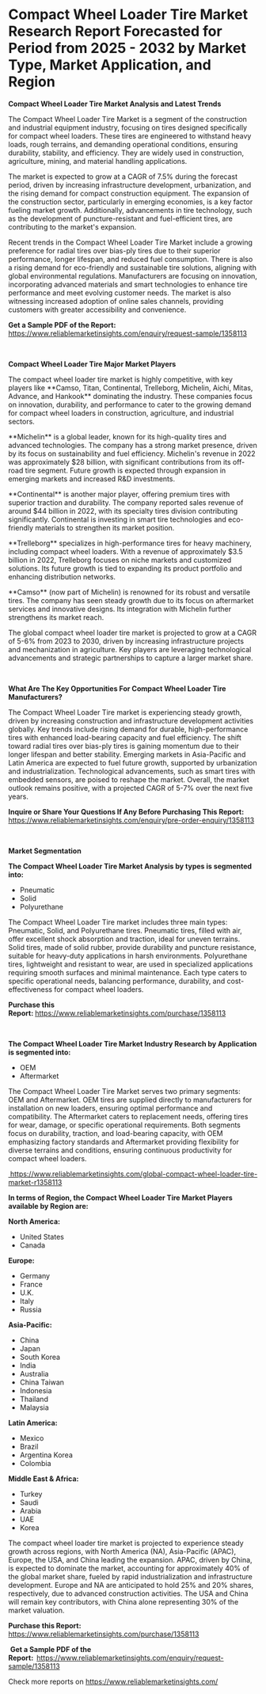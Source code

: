 <p><h1>Compact Wheel Loader Tire Market Research Report Forecasted for Period from 2025 -  2032 by Market Type, Market Application, and Region</h1></p><p><strong>Compact Wheel Loader Tire Market Analysis and Latest Trends</strong></p>
<p><p>The Compact Wheel Loader Tire Market is a segment of the construction and industrial equipment industry, focusing on tires designed specifically for compact wheel loaders. These tires are engineered to withstand heavy loads, rough terrains, and demanding operational conditions, ensuring durability, stability, and efficiency. They are widely used in construction, agriculture, mining, and material handling applications.</p><p>The market is expected to grow at a CAGR of 7.5% during the forecast period, driven by increasing infrastructure development, urbanization, and the rising demand for compact construction equipment. The expansion of the construction sector, particularly in emerging economies, is a key factor fueling market growth. Additionally, advancements in tire technology, such as the development of puncture-resistant and fuel-efficient tires, are contributing to the market's expansion.</p><p>Recent trends in the Compact Wheel Loader Tire Market include a growing preference for radial tires over bias-ply tires due to their superior performance, longer lifespan, and reduced fuel consumption. There is also a rising demand for eco-friendly and sustainable tire solutions, aligning with global environmental regulations. Manufacturers are focusing on innovation, incorporating advanced materials and smart technologies to enhance tire performance and meet evolving customer needs. The market is also witnessing increased adoption of online sales channels, providing customers with greater accessibility and convenience.</p></p>
<p><strong>Get a Sample PDF of the Report:&nbsp;</strong> <a href="https://www.reliablemarketinsights.com/enquiry/request-sample/1358113?utm_campaign=2010&utm_medium=2&utm_source=Github&utm_content=ia&utm_term=23012025&utm_id=compact-wheel-loader-tire">https://www.reliablemarketinsights.com/enquiry/request-sample/1358113</a></p>
<p>&nbsp;</p>
<p><strong>Compact Wheel Loader Tire Major Market Players</strong></p>
<p><p>The compact wheel loader tire market is highly competitive, with key players like **Camso, Titan, Continental, Trelleborg, Michelin, Aichi, Mitas, Advance, and Hankook** dominating the industry. These companies focus on innovation, durability, and performance to cater to the growing demand for compact wheel loaders in construction, agriculture, and industrial sectors.</p><p>**Michelin** is a global leader, known for its high-quality tires and advanced technologies. The company has a strong market presence, driven by its focus on sustainability and fuel efficiency. Michelin's revenue in 2022 was approximately $28 billion, with significant contributions from its off-road tire segment. Future growth is expected through expansion in emerging markets and increased R&D investments.</p><p>**Continental** is another major player, offering premium tires with superior traction and durability. The company reported sales revenue of around $44 billion in 2022, with its specialty tires division contributing significantly. Continental is investing in smart tire technologies and eco-friendly materials to strengthen its market position.</p><p>**Trelleborg** specializes in high-performance tires for heavy machinery, including compact wheel loaders. With a revenue of approximately $3.5 billion in 2022, Trelleborg focuses on niche markets and customized solutions. Its future growth is tied to expanding its product portfolio and enhancing distribution networks.</p><p>**Camso** (now part of Michelin) is renowned for its robust and versatile tires. The company has seen steady growth due to its focus on aftermarket services and innovative designs. Its integration with Michelin further strengthens its market reach.</p><p>The global compact wheel loader tire market is projected to grow at a CAGR of 5-6% from 2023 to 2030, driven by increasing infrastructure projects and mechanization in agriculture. Key players are leveraging technological advancements and strategic partnerships to capture a larger market share.</p></p>
<p>&nbsp;</p>
<p><strong>What Are The Key Opportunities For Compact Wheel Loader Tire Manufacturers?</strong></p>
<p><p>The Compact Wheel Loader Tire market is experiencing steady growth, driven by increasing construction and infrastructure development activities globally. Key trends include rising demand for durable, high-performance tires with enhanced load-bearing capacity and fuel efficiency. The shift toward radial tires over bias-ply tires is gaining momentum due to their longer lifespan and better stability. Emerging markets in Asia-Pacific and Latin America are expected to fuel future growth, supported by urbanization and industrialization. Technological advancements, such as smart tires with embedded sensors, are poised to reshape the market. Overall, the market outlook remains positive, with a projected CAGR of 5-7% over the next five years.</p></p>
<p><strong>Inquire or Share Your Questions If Any Before Purchasing This Report:</strong> <a href="https://www.reliablemarketinsights.com/enquiry/pre-order-enquiry/1358113?utm_campaign=2010&utm_medium=2&utm_source=Github&utm_content=ia&utm_term=23012025&utm_id=compact-wheel-loader-tire">https://www.reliablemarketinsights.com/enquiry/pre-order-enquiry/1358113</a></p>
<p>&nbsp;</p>
<p><strong>Market Segmentation</strong></p>
<p><strong>The Compact Wheel Loader Tire Market Analysis by types is segmented into:</strong></p>
<p><ul><li>Pneumatic</li><li>Solid</li><li>Polyurethane</li></ul></p>
<p><p>The Compact Wheel Loader Tire market includes three main types: Pneumatic, Solid, and Polyurethane tires. Pneumatic tires, filled with air, offer excellent shock absorption and traction, ideal for uneven terrains. Solid tires, made of solid rubber, provide durability and puncture resistance, suitable for heavy-duty applications in harsh environments. Polyurethane tires, lightweight and resistant to wear, are used in specialized applications requiring smooth surfaces and minimal maintenance. Each type caters to specific operational needs, balancing performance, durability, and cost-effectiveness for compact wheel loaders.</p></p>
<p><strong>Purchase this Report:&nbsp;</strong><a href="https://www.reliablemarketinsights.com/purchase/1358113?utm_campaign=2010&utm_medium=2&utm_source=Github&utm_content=ia&utm_term=23012025&utm_id=compact-wheel-loader-tire">https://www.reliablemarketinsights.com/purchase/1358113</a></p>
<p>&nbsp;</p>
<p><strong>The Compact Wheel Loader Tire Market Industry Research by Application is segmented into:</strong></p>
<p><ul><li>OEM</li><li>Aftermarket</li></ul></p>
<p><p>The Compact Wheel Loader Tire Market serves two primary segments: OEM and Aftermarket. OEM tires are supplied directly to manufacturers for installation on new loaders, ensuring optimal performance and compatibility. The Aftermarket caters to replacement needs, offering tires for wear, damage, or specific operational requirements. Both segments focus on durability, traction, and load-bearing capacity, with OEM emphasizing factory standards and Aftermarket providing flexibility for diverse terrains and conditions, ensuring continuous productivity for compact wheel loaders.</p></p>
<p><a href="https://www.reliablemarketinsights.com/global-compact-wheel-loader-tire-market-r1358113?utm_campaign=2010&utm_medium=2&utm_source=Github&utm_content=ia&utm_term=23012025&utm_id=compact-wheel-loader-tire">&nbsp;https://www.reliablemarketinsights.com/global-compact-wheel-loader-tire-market-r1358113</a></p>
<p><strong>In terms of Region, the Compact Wheel Loader Tire Market Players available by Region are:</strong></p>
<p>
    <p> <strong> North America: </strong>
        <ul>
            <li>United States</li>
            <li>Canada</li>
        </ul>
        </p> 
    <p> <strong> Europe: </strong>
        <ul>
            <li>Germany</li>
            <li>France</li>
            <li>U.K.</li>
            <li>Italy</li>
            <li>Russia</li>
        </ul>
        </p> 
    <p> <strong> Asia-Pacific: </strong>
        <ul>
            <li>China</li>
            <li>Japan</li>
            <li>South Korea</li>
            <li>India</li>
            <li>Australia</li>
            <li>China Taiwan</li>
            <li>Indonesia</li>
            <li>Thailand</li>
            <li>Malaysia</li>
        </ul>
        </p> 
    <p> <strong> Latin America: </strong>
        <ul>
            <li>Mexico</li>
            <li>Brazil</li>
            <li>Argentina Korea</li>
            <li>Colombia</li>
        </ul>
        </p> 
    <p> <strong> Middle East & Africa: </strong>
        <ul>
            <li>Turkey</li>
            <li>Saudi</li>
            <li>Arabia</li>
            <li>UAE</li>
            <li>Korea</li>
        </ul>
    </p>
    </p>
<p><p>The compact wheel loader tire market is projected to experience steady growth across regions, with North America (NA), Asia-Pacific (APAC), Europe, the USA, and China leading the expansion. APAC, driven by China, is expected to dominate the market, accounting for approximately 40% of the global market share, fueled by rapid industrialization and infrastructure development. Europe and NA are anticipated to hold 25% and 20% shares, respectively, due to advanced construction activities. The USA and China will remain key contributors, with China alone representing 30% of the market valuation.</p></p>
<p><strong>Purchase this Report: </strong><a href="https://www.reliablemarketinsights.com/purchase/1358113?utm_campaign=2010&utm_medium=2&utm_source=Github&utm_content=ia&utm_term=23012025&utm_id=compact-wheel-loader-tire">https://www.reliablemarketinsights.com/purchase/1358113</a></p>
<p>&nbsp;<strong>Get a Sample PDF of the Report:&nbsp;&nbsp;</strong><a href="https://www.reliablemarketinsights.com/enquiry/request-sample/1358113?utm_campaign=2010&utm_medium=2&utm_source=Github&utm_content=ia&utm_term=23012025&utm_id=compact-wheel-loader-tire">https://www.reliablemarketinsights.com/enquiry/request-sample/1358113</a></p>
<p><strong></strong></p>
<p>Check more reports on <a href="https://www.reliablemarketinsights.com/?utm_campaign=2010&utm_medium=2&utm_source=Github&utm_content=ia&utm_term=23012025&utm_id=compact-wheel-loader-tire">https://www.reliablemarketinsights.com/</a></p>